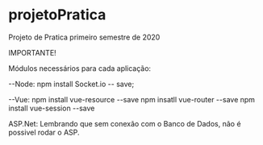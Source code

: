 # projetoPratica
Projeto de Pratica primeiro semestre de 2020

IMPORTANTE!

Módulos necessários para cada aplicação:

--Node:
npm install Socket.io -- save;

--Vue:
npm install vue-resource --save
npm insatll vue-router --save
npm install vue-session --save

ASP.Net:
Lembrando que sem conexão com o Banco de Dados, não é possivel rodar o ASP.
